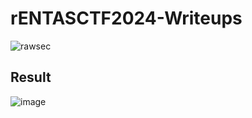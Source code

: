 # rENTASCTF2024-Writeups

![rawsec](https://github.com/user-attachments/assets/dc55bdfe-75f1-4273-8cc2-8c321bf81a1b)

## Result
![image](https://github.com/user-attachments/assets/aeca77c9-cce5-40ab-b28b-832ae34c0521)
